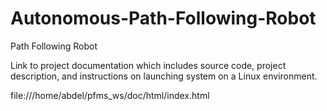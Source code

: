 # Autonomous-Path-Following-Robot
Path Following Robot

Link to project documentation which includes source code, project description, and instructions on launching system on a Linux environment.

file:///home/abdel/pfms_ws/doc/html/index.html

